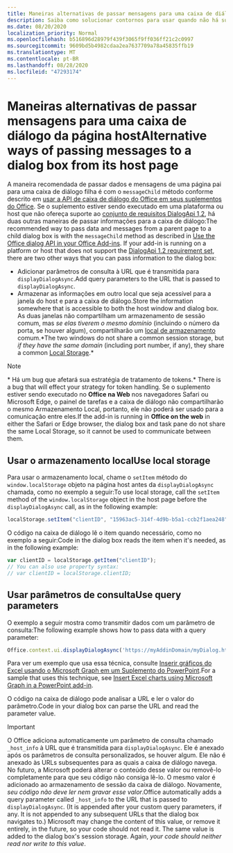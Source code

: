 ```yaml
---
title: Maneiras alternativas de passar mensagens para uma caixa de diálogo da página host
description: Saiba como solucionar contornos para usar quando não há suporte para o método messageChild.
ms.date: 08/20/2020
localization_priority: Normal
ms.openlocfilehash: b516896d28979f439f3065f9ff036ff21c2c0997
ms.sourcegitcommit: 9609bd5b4982cdaa2ea7637709a78a45835ffb19
ms.translationtype: MT
ms.contentlocale: pt-BR
ms.lasthandoff: 08/28/2020
ms.locfileid: "47293174"
---
```

# <a name="alternative-ways-of-passing-messages-to-a-dialog-box-from-its-host-page"></a><span data-ttu-id="4678b-103">Maneiras alternativas de passar mensagens para uma caixa de diálogo da página host</span><span class="sxs-lookup"><span data-stu-id="4678b-103">Alternative ways of passing messages to a dialog box from its host page</span></span>

<span data-ttu-id="4678b-104">A maneira recomendada de passar dados e mensagens de uma página pai para uma caixa de diálogo filha é com o `messageChild` método conforme descrito em [usar a API de caixa de diálogo do Office em seus suplementos do Office](dialog-api-in-office-add-ins.md#pass-information-to-the-dialog-box). Se o suplemento estiver sendo executado em uma plataforma ou host que não ofereça suporte ao [conjunto de requisitos DialogApi 1,2](../reference/requirement-sets/dialog-api-requirement-sets.md), há duas outras maneiras de passar informações para a caixa de diálogo:</span><span class="sxs-lookup"><span data-stu-id="4678b-104">The recommended way to pass data and messages from a parent page to a child dialog box is with the `messageChild` method as described in [Use the Office dialog API in your Office Add-ins](dialog-api-in-office-add-ins.md#pass-information-to-the-dialog-box). If your add-in is running on a platform or host that does not support the [DialogApi 1.2 requirement set](../reference/requirement-sets/dialog-api-requirement-sets.md), there are two other ways that you can pass information to the dialog box:</span></span>

- <span data-ttu-id="4678b-105">Adicionar parâmetros de consulta à URL que é transmitida para `displayDialogAsync`.</span><span class="sxs-lookup"><span data-stu-id="4678b-105">Add query parameters to the URL that is passed to `displayDialogAsync`.</span></span>
- <span data-ttu-id="4678b-106">Armazenar as informações em outro local que seja acessível para a janela do host e para a caixa de diálogo.</span><span class="sxs-lookup"><span data-stu-id="4678b-106">Store the information somewhere that is accessible to both the host window and dialog box.</span></span> <span data-ttu-id="4678b-107">As duas janelas não compartilham um armazenamento de sessão comum, mas *se elas tiverem o mesmo domínio* (incluindo o número da porta, se houver algum), compartilharão um [local de armazenamento](https://www.w3schools.com/html/html5_webstorage.asp) comum.\*</span><span class="sxs-lookup"><span data-stu-id="4678b-107">The two windows do not share a common session storage, but *if they have the same domain* (including port number, if any), they share a common [Local Storage](https://www.w3schools.com/html/html5_webstorage.asp).\*</span></span>


> [!NOTE]
> <span data-ttu-id="4678b-108">\* Há um bug que afetará sua estratégia de tratamento de tokens.</span><span class="sxs-lookup"><span data-stu-id="4678b-108">\* There is a bug that will effect your strategy for token handling.</span></span> <span data-ttu-id="4678b-109">Se o suplemento estiver sendo executado no **Office na Web** nos navegadores Safari ou Microsoft Edge, o painel de tarefas e a caixa de diálogo não compartilharão o mesmo Armazenamento Local, portanto, ele não poderá ser usado para a comunicação entre eles.</span><span class="sxs-lookup"><span data-stu-id="4678b-109">If the add-in is running in **Office on the web** in either the Safari or Edge browser, the dialog box and task pane do not share the same Local Storage, so it cannot be used to communicate between them.</span></span>

## <a name="use-local-storage"></a><span data-ttu-id="4678b-110">Usar o armazenamento local</span><span class="sxs-lookup"><span data-stu-id="4678b-110">Use local storage</span></span>

<span data-ttu-id="4678b-111">Para usar o armazenamento local, chame o `setItem` método do `window.localStorage` objeto na página host antes da `displayDialogAsync` chamada, como no exemplo a seguir:</span><span class="sxs-lookup"><span data-stu-id="4678b-111">To use local storage, call the `setItem` method of the `window.localStorage` object in the host page before the `displayDialogAsync` call, as in the following example:</span></span>

```js
localStorage.setItem("clientID", "15963ac5-314f-4d9b-b5a1-ccb2f1aea248");
```

<span data-ttu-id="4678b-112">O código na caixa de diálogo lê o item quando necessário, como no exemplo a seguir:</span><span class="sxs-lookup"><span data-stu-id="4678b-112">Code in the dialog box reads the item when it's needed, as in the following example:</span></span>

```js
var clientID = localStorage.getItem("clientID");
// You can also use property syntax:
// var clientID = localStorage.clientID;
```

## <a name="use-query-parameters"></a><span data-ttu-id="4678b-113">Usar parâmetros de consulta</span><span class="sxs-lookup"><span data-stu-id="4678b-113">Use query parameters</span></span>

<span data-ttu-id="4678b-114">O exemplo a seguir mostra como transmitir dados com um parâmetro de consulta:</span><span class="sxs-lookup"><span data-stu-id="4678b-114">The following example shows how to pass data with a query parameter:</span></span>

```js
Office.context.ui.displayDialogAsync('https://myAddinDomain/myDialog.html?clientID=15963ac5-314f-4d9b-b5a1-ccb2f1aea248');
```

<span data-ttu-id="4678b-115">Para ver um exemplo que usa essa técnica, consulte [Inserir gráficos do Excel usando o Microsoft Graph em um Suplemento do PowerPoint](https://github.com/OfficeDev/PowerPoint-Add-in-Microsoft-Graph-ASPNET-InsertChart).</span><span class="sxs-lookup"><span data-stu-id="4678b-115">For a sample that uses this technique, see [Insert Excel charts using Microsoft Graph in a PowerPoint add-in](https://github.com/OfficeDev/PowerPoint-Add-in-Microsoft-Graph-ASPNET-InsertChart).</span></span>

<span data-ttu-id="4678b-116">O código na caixa de diálogo pode analisar a URL e ler o valor do parâmetro.</span><span class="sxs-lookup"><span data-stu-id="4678b-116">Code in your dialog box can parse the URL and read the parameter value.</span></span>

> [!IMPORTANT]
> <span data-ttu-id="4678b-p103">O Office adiciona automaticamente um parâmetro de consulta chamado `_host_info` à URL que é transmitida para `displayDialogAsync`. Ele é anexado após os parâmetros de consulta personalizados, se houver algum. Ele não é anexado às URLs subsequentes para as quais a caixa de diálogo navega. No futuro, a Microsoft poderá alterar o conteúdo desse valor ou removê-lo completamente para que seu código não consiga lê-lo. O mesmo valor é adicionado ao armazenamento de sessão da caixa de diálogo. Novamente, *seu código não deve ler nem gravar esse valor*.</span><span class="sxs-lookup"><span data-stu-id="4678b-p103">Office automatically adds a query parameter called `_host_info` to the URL that is passed to `displayDialogAsync`. (It is appended after your custom query parameters, if any. It is not appended to any subsequent URLs that the dialog box navigates to.) Microsoft may change the content of this value, or remove it entirely, in the future, so your code should not read it. The same value is added to the dialog box's session storage. Again, *your code should neither read nor write to this value*.</span></span>

